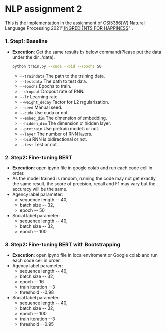 # NLP assignment 2 

This is the implementation in the assignment of CSI5386[W] Natural Language Processing 2021"[
INGREDIENTS FOR HAPPINESS](https://www.site.uottawa.ca/~diana/csi5386/A2_2021/A2_2021.htm)" .


### 1. Step1: Baseline
- **Execution**: Get the same results by below command(Please put the data under the dir ./data).
    ```bash
    python train.py --cuda --bid --epochs 50
    ```
    - `--traindata` The path to the training data.
    - `--testdata` The path to test data.
    - `--epochs` Epochs to train.
    - `--dropout` Dropout rate of RNN.
    - `--lr` Learning rate.
    - `--weight_decay` Factor for L2 regularization.
    - `--seed` Manual seed.
    - `--cuda` Use cuda or not.
    - `--embed_dim` The dimension of embedding.
    - `--hidden_dim` The dimension of hidden layer.
    - `--pretrain` Use pretrain models or not.
    - `--layer` The number of RNN layers.
    - `--bid` RNN is bidirectional or not.
    - `--test` Test or not.
 ### 2. Step2: Fine-tuning BERT
 - **Execution**: open ipynb file in google colab and run each code cell in order.
 - As the model trained is random, running the code may not get exactly the same result, the score of precision, recall and F1 may vary but the accuracy will be the same.
 - Agency label parameter: 
   - sequence length -- 40, 
   - batch size -- 32, 
   - epoch -- 50
 - Social label parameter:
   - sequence length -- 40, 
   - batch size -- 32, 
   - epoch -- 100
 ### 3. Step2: Fine-tuning BERT with Bootstrapping
 - **Execution**: open ipynb file in local enviroment or Google colab and run each code cell in order.
 - Agency label parameter: 
   - sequence length -- 40, 
   - batch size -- 32, 
   - epoch -- 16
   - train iteration --3
   - threshold --0.98
 - Social label parameter:
   - sequence length -- 40, 
   - batch size -- 32, 
   - epoch -- 100 
   - train iteration --3
   - threshold --0.95

